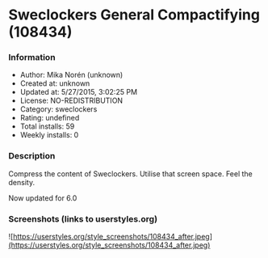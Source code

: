 # Sweclockers General Compactifying (108434)

### Information
- Author: Mika Norén (unknown)
- Created at: unknown
- Updated at: 5/27/2015, 3:02:25 PM
- License: NO-REDISTRIBUTION
- Category: sweclockers
- Rating: undefined
- Total installs: 59
- Weekly installs: 0


### Description
Compress the content of Sweclockers. Utilise that screen space.
Feel the density.

Now updated for 6.0


### Screenshots (links to userstyles.org)
![https://userstyles.org/style_screenshots/108434_after.jpeg](https://userstyles.org/style_screenshots/108434_after.jpeg)


